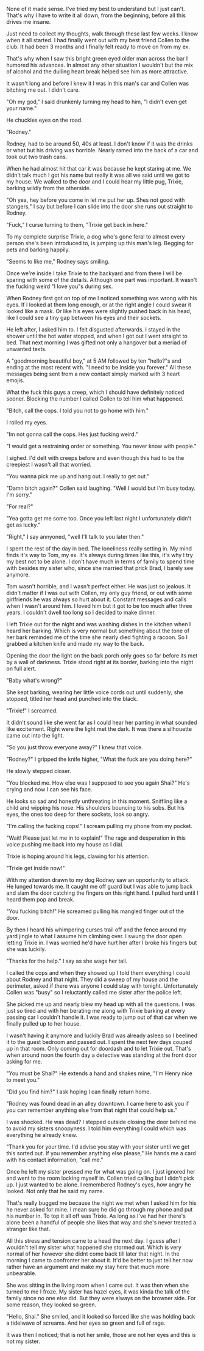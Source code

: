 None of it made sense. I've tried my best to understand but I just can't. That's why I have to write it all down, from the beginning, before all this drives me insane. 

Just need to collect my thoughts, walk through these last few weeks. I know when it all started. I had finally went out with my best friend Collen to the club. It had been 3 months and I finally felt ready to move on from my ex. 

That's why when I saw this bright green eyed older man across the bar I humored his advances. In almost any other situation I wouldn't but the mix of alcohol and the dulling heart break helped see him as more attractive. 

It wasn't long and before I knew it I was in this man's car and Collen was bitching me out. I didn't care. 

"Oh my god," I said drunkenly turning my head to him, "I didn't even get your name." 

He chuckles eyes on the road.

"Rodney."

Rodney, had to be around 50, 40s at least. I don't know if it was the drinks or what but his driving was horrible. Nearly ramed into the back of a car and took out two trash cans. 

When he had almost hit that car it was because he kept staring at me. We didn't talk much I got his name but really it was all we said until we got to my house. We walked to the door and I could hear my little pug, Trixie, barking wildly from the otherside. 

"Oh yea, hey before you come in let me put her up. Shes not good with stangers," I say but before I can slide into the door she runs out straight to Rodney.

"Fuck," I curse turning to them, "Trixie get back in here."

To my complete surprise Trixie, a dog who's gone feral to almost every person she's been introduced to, is jumping up this man's leg. Begging for pets and barking happily.

"Seems to like me," Rodney says smiling. 

Once we're inside I take Trixie to the backyard and from there I will be sparing with some of the details. Although one part was important. It wasn't the fucking weird "I love you"s during sex. 

When Rodney first got on top of me I noticed something was wrong with his eyes. If I looked at them long enough, or at the right angle I could swear it looked like a mask. Or like his eyes were slightly pushed back in his head, like I could see a tiny gap between his eyes and their sockets. 

He left after, I asked him to. I felt disgusted afterwards. I stayed in the shower until the hot water stopped, and when I got out I went straight to bed. That next morning I was gifted not only a hangover but a meriad of unwanted texts. 

A "goodmorning beautiful boy," at 5 AM followed by ten "hello?"s and ending at the most recent with. "I need to be inside you forever." All these messages being sent from a new contact simply marked with 3 heart emojis.

What the fuck this guys a creep, which I should have definitely noticed sooner. Blocking the number I called Collen to tell him what happened. 

"Bitch, call the cops. I told you not to go home with him."

I rolled my eyes.

"Im not gonna call the cops. Hes just fucking weird."

"I would get a restraining order or something. You never know with people."

I sighed. I'd delt with creeps before and even though this had to be the creepiest I wasn't all that worried.

"You wanna pick me up and hang out. I really to get out."

"Damn bitch again?" Collen said laughing. "Well I would but I'm busy today. I'm sorry." 

"For real?"

"Yea gotta get me some too. Once you left last night I unfortunately didn't get as lucky."

"Right," I say annyoned, "well I'll talk to you later then."

I spent the rest of the day in bed. The loneliness really setting in. My mind finds it's way to Tom, my ex. It's always during times like this, it's why I try my best not to be alone. I don't have much in terms of family to spend time with besides my sister who, since she married that prick Brad, I barely see anymore. 

Tom wasn't horrible, and I wasn't perfect either. He was just so jealous. It didn't matter if I was out with Collen, my only guy friend, or out with some girlfriends he was always so hurt about it. Constant messages and calls when I wasn't around him. I loved him but it got to be too much after three years. I couldn't dwell too long so I decided to make dinner.

I left Trixie out for the night and was washing dishes in the kitchen when I heard her barking. Which is very normal but something about the tone of her bark reminded me of the time she nearly died fighting a racoon. So I grabbed a kitchen knife and made my way to the back. 

Opening the door the light on the back porch only goes so far before its met by a wall of darkness. Trixie stood right at its border, barking into the night on full alert. 

"Baby what's wrong?"

She kept barking, wearing her little voice cords out until suddenly; she stopped, titled her head and punched into the black. 

"Trixie!" I screamed.

It didn't sound like she went far as I could hear her panting in what sounded like excitement. Right were the light met the dark. It was there a silhouette came out into the light. 

"So you just throw everyone away?"
I knew that voice.

"Rodney?" I gripped the knife higher, "What the fuck are you doing here?"

He slowly stepped closer. 

"You blocked me. How else was I supposed to see you again Shai?" He's crying and now I can see his face. 

He looks so sad and honestly unthreating in this moment. Sniffling like a child and wipping his nose. His shoulders bouncing to his sobs. But his eyes, the ones too deep for there sockets, look so angry. 

"I'm calling the fucking cops!" I scream pulling my phone from my pocket. 

"Wait! Please just let me in to explain!" The rage and desperation in this voice pushing me back into my house as I dial. 

Trixie is hoping around his legs, clawing for his attention. 

"Trixie get inside now!" 

With my attention drawn to my dog Rodney saw an opportunity to attack. He lunged towards me. It caught me off guard but I was able to jump back and slam the door catching the fingers on this right hand. I pulled hard until I heard them pop and break.

"You fucking bitch!" He screamed pulling his mangled finger out of the door. 

By then I heard his whimpering curses trail off and the fence around my yard jingle to what I assume him climbing over. I swung the door open letting Trixie in. I was worried he'd have hurt her after I broke his fingers but she was luckily.

"Thanks for the help." I say as she wags her tail.

I called the cops and when they showed up I told them everything I could about Rodney and that night. They did a sweep of my house and the perimeter, asked if there was anyone I could stay with tonight. Unfortunately Collen was "busy" so I reluctantly called me sister after the police left. 

She picked me up and nearly blew my head up with all the questions. I was just so tired and with her berating me along with Trixie barking at every passing car I couldn't handle it. I was ready to jump out of that car when we finally pulled up to her house. 

I wasn't having it anymore and luckily Brad was already asleep so I beelined it to the guest bedroom and passed out. I spent the next few days couped up in that room. Only coming out for doordash and to let Trixie out. That's when around noon the fourth day a detective was standing at the front door asking for me. 

"You must be Shai?" He extends a hand and shakes mine, "I'm Henry nice to meet you." 

"Did you find him?" I ask hoping I can finally return home.

"Rodney was found dead in an alley downtown. I came here to ask you if you can remember anything else from that night that could help us."

I was shocked. He was dead? I stepped outside closing the door behind me to avoid my sisters snoopyness. I told him everything I could which was everything he already knew. 

"Thank you for your time. I'd advise you stay with your sister until we get this sorted out. If you remember anything else please," He hands me a card with his contact information, "call me."

Once he left my sister pressed me for what was going on. I just ignored her and went to the room locking myself in. Collen tried calling but I didn't pick up. I just wanted to be alone. I remembered Rodney's eyes, how angry he looked. Not only that he said my name. 

That's really bugged me because the night we met when I asked him for his he never asked for mine. I mean sure he did go through my phone and put his number in. To top it all off was Trixie. As long as I've had her there's alone been a handful of people she likes that way and she's never treated a stranger like that. 

All this stress and tension came to a head the next day. I guess after I wouldn't tell my sister what happened she stormed out. Which is very normal of her however she didnt come back till later that night. In the morning I came to confronter her about it. It'd be better to just tell her now rather have an argument and make my stay here that much more unbearable.

She was sitting in the living room when I came out. It was then when she turned to me I froze. My sister has hazel eyes, it was kinda the talk of the family since no one else did. But they were always on the browner side. For some reason, they looked so green.

"Hello, Shai." She smiled, and it looked so forced like she was holding back a tidelwave of screams. And her eyes so green and full of rage.

It was then I noticed; that is not her smile, those are not her eyes and this is not my sister.